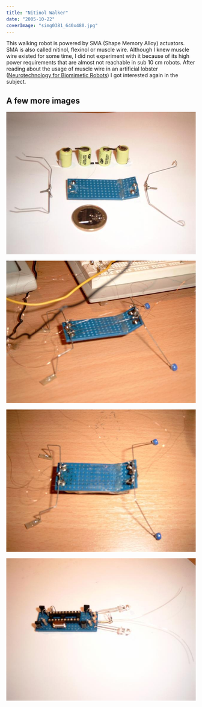 ```yaml
---
title: "Nitinol Walker"
date: "2005-10-22"
coverImage: "simg0381_640x480.jpg"
---
```


This walking robot is powered by SMA (Shape Memory Alloy) actuators. SMA is also called nitinol, flexinol or muscle wire. Although I knew muscle wire existed for some time, I did not experiment with it because of its high power requirements that are almost not reachable in sub 10 cm robots. After reading about the usage of muscle wire in an artificial lobster ([Neurotechnology for Biomimetic Robots](http://www.neurotechnology.neu.edu/neurotechnology.html)) I got interested again in the subject.

## A few more images

![](images/simg0370_640x480.jpg)

![](images/simg0371_640x480.jpg)

![](images/simg0375_640x480.jpg)

![](images/simg0377_640x480.jpg)

